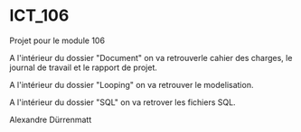 # ICT_106
Projet pour le module 106

A l'intérieur du dossier "Document" on va retrouverle cahier des charges, le journal de travail et le rapport de projet.

A l'intérieur du dossier "Looping" on va retrouver le modelisation.

A l'intérieur du dossier "SQL" on va retrover les fichiers SQL.

Alexandre Dürrenmatt

